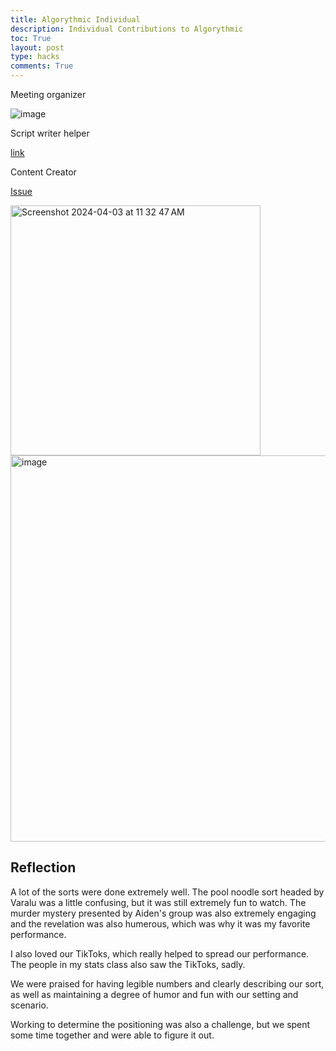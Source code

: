 ```yaml
---
title: Algorythmic Individual
description: Individual Contributions to Algorythmic
toc: True
layout: post
type: hacks
comments: True
---
```


Meeting organizer

![image](https://github.com/Codemaxxers/triangleblogs/assets/104966589/cf049b56-ae9d-4cdb-89b2-5a2042439a34)

Script writer helper

[link](https://docs.google.com/document/d/1EySLa5265YOBPPfD5ApkSVV1CeGPvOa3z2MxuDW4k_E/edit)

Content Creator

[Issue](https://github.com/Codemaxxers/triangleblogs/issues/1)



<img width="400" alt="Screenshot 2024-04-03 at 11 32 47 AM" src="https://github.com/Codemaxxers/triangleblogs/assets/111661543/2754b581-4dbe-472b-a7aa-66977985b948">

<img width="618" alt="image" src="https://github.com/Codemaxxers/triangleblogs/assets/104966589/d82790f7-a1b3-40d8-9317-b098fb8b37fe">

## Reflection

A lot of the sorts were done extremely well. The pool noodle sort headed by Varalu was a little confusing, but it was still extremely fun to watch. The murder mystery presented by Aiden's group was also extremely engaging and the revelation was also humerous, which was why it was my favorite performance. 

I also loved our TikToks, which really helped to spread our performance. The people in my stats class also saw the TikToks, sadly. 

We were praised for having legible numbers and clearly describing our sort, as well as maintaining a degree of humor and fun with our setting and scenario. 

Working to determine the positioning was also a challenge, but we spent some time together and were able to figure it out. 
